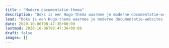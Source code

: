 ```yaml
---
title : "Modern documentatie-thema"
description: "Doks is een Hugo-thema waarmee je moderne documentatie-websites kunt bouwen die veilig, snel en klaar voor SEO zijn — standaard."
lead: "Doks is een Hugo-thema waarmee je moderne documentatie-websites kunt bouwen die veilig, snel en klaar voor SEO zijn — standaard."
date: 2020-10-06T08:47:36+00:00
lastmod: 2020-10-06T08:47:36+00:00
draft: false
images: []
---
```


